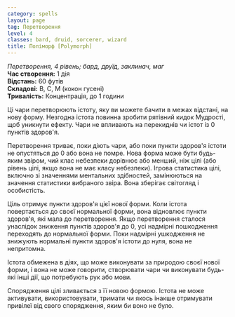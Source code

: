 ```yaml
---
category: spells
layout: page
tag: Перетворення
level: 4
classes: bard, druid, sorcerer, wizard
title: Поліморф [Polymorph]
---
```


_Перетворення, 4 рівень; бард, друїд, заклинач, маг_    
**Час створення:** 1 дія    
**Відстань:** 60 футів    
**Складові:** В, С, М (кокон гусені)    
**Тривалість:** Концентрація, до 1 години    

Ці чари перетворюють істоту, яку ви можете бачити в межах відстані, на нову форму. Незгодна істота повинна зробити рятівний кидок Мудрості, щоб уникнути ефекту. Чари не впливають на перекиднів чи істот із 0 пунктів здоров'я.    

Перетворення триває, поки діють чари, або поки пункти здоров'я істоти не опустяться до 0 або вона не помре. Нова форма може бути будь-яким звіром, чий клас небезпеки дорівнює або менший, ніж цілі (або рівень цілі, якщо вона не має класу небезпеки). Ігрова статистика цілі, включно зі значеннями ментальних здібностей, замінюються на значення статистики вибраного звіра. Вона зберігає світогляд і особистість.    

Ціль отримує пункти здоров'я цієї нової форми. Коли істота повертається до своєї нормальної форми, вона відновлює пункти здоров'я, які мала до перетворення. Якщо перетворення сталося унаслідок зниження пунктів здоров'я до 0, усі надмірні пошкодження переходять до нормальної форми. Поки надмірні ушкодження не знижують нормальні пункти здоров'я істоти до нуля, вона не непритомна.    

Істота обмежена в діях, що може виконувати за природою своєї нової форми, і вона не може говорити, створювати чари чи виконувати будь-які інші дії, що потребують рук або мови.    

Спорядження цілі зливається з її новою формою. Істота не може активувати, використовувати, тримати чи якось інакше отримувати привілеї від свого спорядження, яким би воно не було. 
